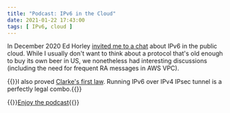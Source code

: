 ```yaml
---
title: "Podcast: IPv6 in the Cloud"
date: 2021-01-22 17:43:00
tags: [ IPv6, cloud ]
---
```

In December 2020 Ed Horley [invited me to a chat](https://packetpushers.net/podcast/ipv6-buzz-067-ipv6-in-the-cloud-with-ivan-pepeinjak/) about IPv6 in the public cloud. While I usually don't want to think about a protocol that's old enough to buy its own beer in US, we nonetheless had interesting discussions (including the need for frequent RA messages in AWS VPC).

{{<note warn>}}I also proved [Clarke's first law](https://en.wikipedia.org/wiki/Clarke%27s_three_laws). Running IPv6 over IPv4 IPsec tunnel is a perfectly legal combo.{{</note>}}

{{<jump>}}[Enjoy the podcast](https://packetpushers.net/podcast/ipv6-buzz-067-ipv6-in-the-cloud-with-ivan-pepeinjak/){{</jump>}}

